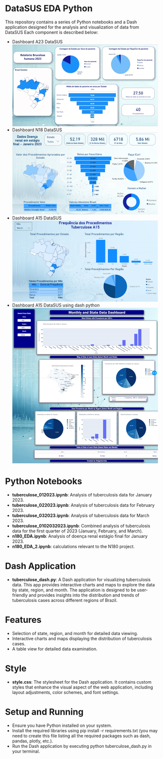 # DataSUS EDA Python
This repository contains a series of Python notebooks and a Dash application designed for the analysis and visualization of data from DataSUS Each component is described below:

- Dashboard A23 DataSUS
![Power BI Dashboard](assets/a23_bi.gif)
- Dashboard N18 DataSUS
![Power BI Dashboard](assets/n180_bi.png)
- Dashboard A15 DataSUS
![Power BI Dashboard](assets/tuberculose_bi.png)
- Dashboard A15 DataSUS using dash python
![Dashboard Python](assets/tuberculose_dash.jpeg)

# Python Notebooks
- **tuberculose_012023.ipynb**: Analysis of tuberculosis data for January 2023.
- **tuberculose_022023.ipynb**: Analysis of tuberculosis data for February 2023.
- **tuberculose_032023.ipynb**: Analysis of tuberculosis data for March 2023.
- **tuberculose_0102032023.ipynb**: Combined analysis of tuberculosis data for the first quarter of 2023 (January, February, and March).
- **n180_EDA.ipynb**: Analysis of doença renal estágio final for January 2023.
- **n180_EDA_2.ipynb**: calculations relevant to the N180 project.

# Dash Application
- **tuberculose_dash.py**: A Dash application for visualizing tuberculosis data. This app provides interactive charts and maps to explore the data by state, region, and month. The application is designed to be user-friendly and provides insights into the distribution and trends of tuberculosis cases across different regions of Brazil.
# Features
- Selection of state, region, and month for detailed data viewing.
- Interactive charts and maps displaying the distribution of tuberculosis cases.
- A table view for detailed data examination.
# Style
- **style.css**: The stylesheet for the Dash application. It contains custom styles that enhance the visual aspect of the web application, including layout adjustments, color schemes, and font settings.
# Setup and Running
- Ensure you have Python installed on your system.
- Install the required libraries using pip install -r requirements.txt (you may need to create this file listing all the required packages such as dash, pandas, plotly, etc.).
- Run the Dash application by executing python tuberculose_dash.py in your terminal.
